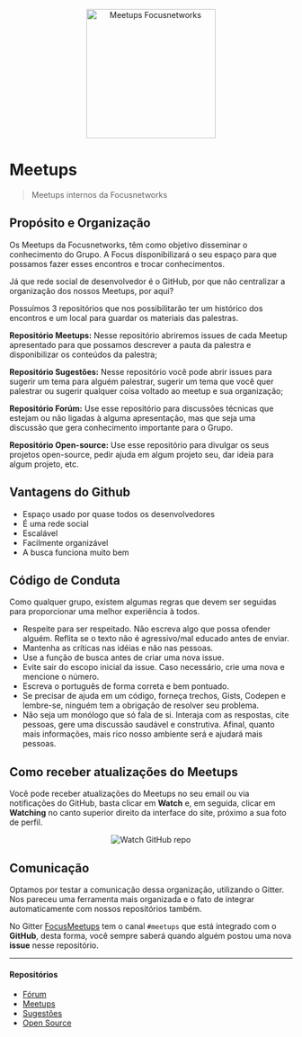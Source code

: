 <p align="center">
  <img src="https://avatars2.githubusercontent.com/u/19288430?v=3&s=200.jpg" alt="Meetups Focusnetworks" width="230" />
</p>

# Meetups

> Meetups internos da Focusnetworks

## Propósito e Organização

Os Meetups da Focusnetworks, têm como objetivo disseminar o conhecimento do Grupo. A Focus disponibilizará o seu espaço para que possamos fazer esses encontros e trocar conhecimentos.

Já que rede social de desenvolvedor é o GitHub, por que não centralizar a organização dos nossos Meetups, por aqui?

Possuímos 3 repositórios que nos possibilitarão ter um histórico dos encontros e um local para guardar os materiais das
palestras.

**Repositório Meetups:** Nesse repositório abriremos issues de cada  Meetup apresentado para que possamos descrever a pauta da
palestra e disponibilizar os conteúdos da palestra;

**Repositório Sugestões:** Nesse repositório você pode abrir issues para sugerir um tema para alguém palestrar, sugerir um
tema que você quer palestrar ou sugerir qualquer coisa voltado ao meetup e sua organização;

**Repositório Forúm:** Use esse repositório para discussões técnicas que estejam ou não ligadas à alguma apresentação, mas que
seja uma discussão que gera conhecimento importante para o Grupo.

**Repositório Open-source:** Use esse repositório para divulgar os seus projetos open-source, pedir ajuda em algum projeto seu, dar ideia para algum projeto, etc.

## Vantagens do Github

* Espaço usado por quase todos os desenvolvedores
* É uma rede social
* Escalável
* Facilmente organizável
* A busca funciona muito bem

## Código de Conduta

Como qualquer grupo, existem algumas regras que devem ser seguidas para proporcionar uma melhor experiência à todos.

* Respeite para ser respeitado. Não escreva algo que possa ofender alguém. Reflita se o texto não é agressivo/mal educado antes de enviar.
* Mantenha as críticas nas idéias e não nas pessoas.
* Use a função de busca antes de criar uma nova issue.
* Evite sair do escopo inicial da issue. Caso necessário, crie uma nova e mencione o número.
* Escreva o português de forma correta e bem pontuado.
* Se precisar de ajuda em um código, forneça trechos, Gists, Codepen e lembre-se, ninguém tem a obrigação de resolver seu problema.
* Não seja um monólogo que só fala de si. Interaja com as respostas, cite pessoas, gere uma discussão saudável e construtiva. Afinal, quanto mais informações, mais rico nosso ambiente será e ajudará mais pessoas.

## Como receber atualizações do Meetups

Você pode receber atualizações do Meetups no seu email ou via notificações do GitHub, basta clicar em **Watch** e, em seguida, clicar em **Watching** no canto superior direito da interface do site, próximo a sua foto de perfil.

<p align="center">
  <img src="![image](https://cloud.githubusercontent.com/assets/1218337/15362738/adda68e6-1cec-11e6-9c12-4167efa52f59.png)" alt="Watch GitHub repo"/>
</p>

## Comunicação

Optamos por testar a comunicação dessa organização, utilizando o Gitter. Nos pareceu uma ferramenta mais organizada e o fato de integrar automaticamente com nossos repositórios também.

No Gitter [FocusMeetups](https://gitter.im/FocusMeetups) tem o canal `#meetups` que está integrado com o **GitHub**, desta forma, você sempre saberá quando alguém postou uma nova **issue** nesse repositório.

________
#### Repositórios

- [Fórum](https://github.com/FocusMeetups/forum)
- [Meetups](https://github.com/FocusMeetups/meetups)
- [Sugestões](https://github.com/FocusMeetups/sugestoes)
- [Open Source](https://github.com/FocusMeetups/open-source)
